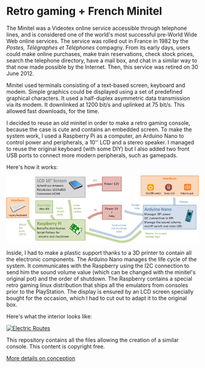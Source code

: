 # Retro gaming + French Minitel

The Minitel was a Videotex online service accessible through telephone lines, and is considered one of the world's most successful pre-World Wide Web online services. The service was rolled out in France in 1982 by the *Postes, Télégraphes et Téléphones* compagny. From its early days, users could make online purchases, make train reservations, check stock prices, search the telephone directory, have a mail box, and chat in a similar way to that now made possible by the Internet. Then, this service was retired on 30 June 2012.

Minitel used terminals consisting of a text-based screen, keyboard and modem. Simple graphics could be displayed using a set of predefined graphical characters. It used a half-duplex asymmetric data transmission via its modem. It downlinked at 1200 bit/s and uplinked at 75 bit/s. This allowed fast downloads, for the time.

I decided to reuse an old minitel in order to make a retro gaming console, because the case is cute and contains an embedded screen. To make the system work, I used a Raspberry Pi as a computer, an Arduino Nano to control power and peripherals, a 10'' LCD and a stereo speaker. I managed to reuse the original keyboard (with some DIY) but I also added two front USB ports to connect more modern peripherals, such as gamepads.

Here's how it works:

[![Functionnal](https://github.com/rbello/Minitel-Raspberry-Retro-gaming/raw/master/Doc/Fonctionnal_schema.png)](https://github.com/rbello/Minitel-Raspberry-Retro-gaming/raw/master/Casing/3D_prints.png)

Inside, I had to make a plastic support thanks to a 3D printer to contain all the electronic components. The Arduino Nano manages the life cycle of the system. It communicates with the Raspberry using the I2C connection to send him the sound volume value (which can be changed with the minitel's original pot) and the order of shutdown. The Raspberry contains a special retro gaming linux distribution that ships all the emulators from consoles prior to the PlayStation. The display is ensured by an LCD screen specially bought for the occasion, which I had to cut out to adapt it to the original box.

Here's what the interior looks like:

[![Electric Routes](https://github.com/rbello/Minitel-Raspberry-Retro-gaming/raw/master/Doc/InternalComponents.png)](https://github.com/rbello/Minitel-Raspberry-Retro-gaming/raw/master/Electronic/InternalComponents.png)

This repository contains all the files allowing the creation of a similar console. This content is copyright free.

[More details on conception](https://blog.evolya.fr?post/2017/DIY-Minitel-Retro-Gaming-Console-Raspberry-Arduino)

